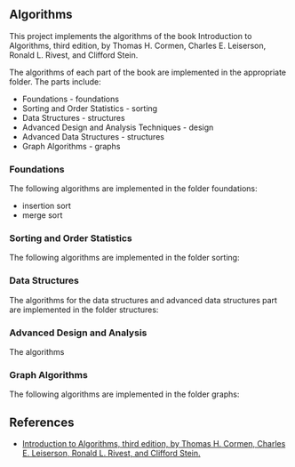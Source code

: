 ## Algorithms 
This project implements the algorithms of the book Introduction to Algorithms, third edition, by Thomas H. Cormen, Charles E. Leiserson, Ronald L. Rivest, and Clifford Stein.

The algorithms of each part of the book are implemented in the appropriate folder. The parts include:
  - Foundations - foundations
  - Sorting and Order Statistics - sorting
  - Data Structures - structures
  - Advanced Design and Analysis Techniques - design
  - Advanced Data Structures - structures
  - Graph Algorithms - graphs

### Foundations
The following algorithms are implemented in the folder foundations:
  - insertion sort
  - merge sort
  
### Sorting and Order Statistics
The following algorithms are implemented in the folder sorting:

### Data Structures
The algorithms for the data structures and advanced data structures part are implemented in the folder structures:

### Advanced Design and Analysis
The algorithms

### Graph Algorithms
The following algorithms are implemented in the folder graphs:

## References
 - [Introduction to Algorithms, third edition, by Thomas H. Cormen, Charles E. Leiserson, Ronald L. Rivest, and Clifford Stein.](https://mitpress.mit.edu/books/introduction-algorithms)
